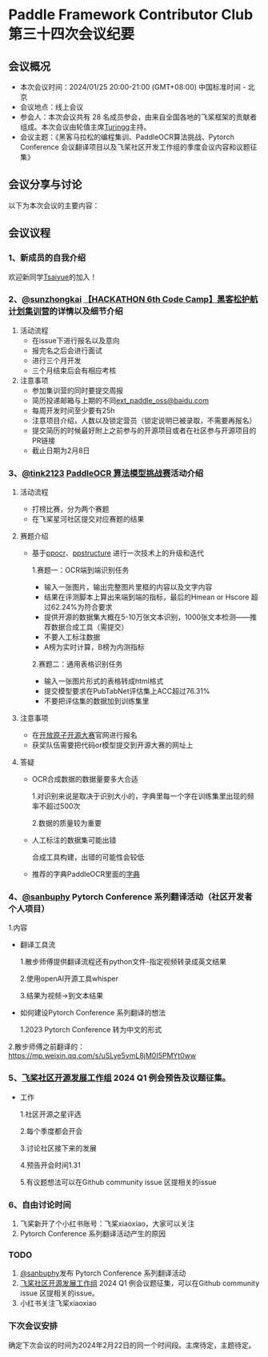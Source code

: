 # Paddle Framework Contributor Club 第三十四次会议纪要

## 会议概况

- 本次会议时间：2024/01/25 20:00-21:00 (GMT+08:00) 中国标准时间 - 北京
- 会议地点：线上会议
- 参会人：本次会议共有 28 名成员参会，由来自全国各地的飞桨框架的贡献者组成。本次会议由轮值主席[Turingg](https://github.com/Turingg)主持。
- 会议主题：《黑客马拉松的编程集训、PaddleOCR算法挑战、Pytorch Conference 会议翻译项目以及飞桨社区开发工作组的季度会议内容和议题征集》

## 会议分享与讨论

以下为本次会议的主要内容：

## 会议议程

### 1、新成员的自我介绍

欢迎新同学[Tsaiyue](https://github.com/Tsaiyue)的加入！

### 2、[@sunzhongkai](https://github.com/sunzhongkai588) [【HACKATHON 6th Code Camp】黑客松护航计划集训营](https://github.com/PaddlePaddle/Paddle/issues/61006)的详情以及细节介绍

1. 活动流程
   - 在issue下进行报名以及意向
   - 报完名之后会进行面试
   - 进行三个月开发
   - 三个月结束后会有相应考核
2. 注意事项
   - 参加集训营的同时要提交周报
   - 简历投递邮箱与上期的不同[ext_paddle_oss@baidu.com](mailto:ext_paddle_oss@baidu.com)
   - 每周开发时间至少要有25h
   - 注意项目介绍，人数以及锁定营员（锁定说明已被录取，不需要再报名）
   - 提交简历的时候最好附上之前参与的开源项目或者在社区参与开源项目的PR链接
   - 截止日期为2月8日

### 3、[@tink2123](https://github.com/tink2123) [PaddleOCR 算法模型挑战赛](https://competition.atomgit.com/competitionInfo?id=d25e62a0d7f27876a8c4219bfc0be90e)活动介绍

1. 活动流程

   - 打榜比赛，分为两个赛题
   - 在飞桨星河社区提交对应赛题的结果

2. 赛题介绍

   - 基于[ppocr](https://github.com/Turingg/PaddleOCR/tree/release/2.7/ppocr)、[ppstructure](https://github.com/Turingg/PaddleOCR/tree/release/2.7/ppstructure) 进行一次技术上的升级和迭代

     1.赛题一：OCR端到端识别任务

     * 输入一张图片，输出完整图片里框的内容以及文字内容
     * 结果在评测脚本上算出来端到端的指标，最后的Hmean or Hscore 超过62.24%为符合要求
     * 提供开源的数据集大概在5-10万张文本识别，1000张文本检测——推荐数据合成工具（需提交）
     * 不要人工标注数据
     * A榜为实时计算，B榜为内测指标

     2.赛题二：通用表格识别任务

     * 输入一张图片形式的表格转成html格式
     * 提交模型要求在PubTabNet评估集上ACC超过76.31%
     * 不要把评估集的数据加到训练集里

3. 注意事项

   * 在[开放原子开源大赛](https://competition.atomgit.com/competitionInfo?id=d25e62a0d7f27876a8c4219bfc0be90e)官网进行报名
   * 获奖队伍需要把代码or模型提交到开源大赛的网址上

4. 答疑

   - OCR合成数据的数据量要多大合适

     1.对识别来说是取决于识别大小的，字典里每一个字在训练集里出现的频率不超过500次

     2.数据的质量较为重要

   - 人工标注的数据集可能出错

     合成工具构建，出错的可能性会较低

   - 推荐的字典PaddleOCR里面的[字典](https://github.com/PaddlePaddle/PaddleOCR/blob/release/2.7/ppocr/utils/ppocr_keys_v1.txt)

### 4、[@sanbuphy](https://github.com/sanbuphy) Pytorch Conference 系列翻译活动（社区开发者个人项目）

1.内容

* 翻译工具流

  1.散步师傅提供翻译流程还有python文件-指定视频转录成英文结果

  2.使用openAI开源工具whisper

  3.结果为视频→到文本结果

* 如何建设Pytorch Conference 系列翻译的想法

  1.2023 Pytorch Conference 转为中文的形式

2.散步师傅之前翻译的：https://mp.weixin.qq.com/s/uSLye5vmL8jM0I5PMYt0ww

### 5、[飞桨社区开源发展工作组](https://github.com/PaddlePaddle/community/tree/master/pposdwg) 2024 Q1 例会预告及议题征集。

* 工作

  1.社区开源之星评选

  2.每个季度都会开会

  3.讨论社区接下来的发展

  4.预告开会时间1.31

  5.有议题想法可以在Github community issue 区提相关的issue

### 6、自由讨论时间

1. 飞桨新开了个小红书账号：飞桨xiaoxiao，大家可以关注
2. Pytorch Conference 系列翻译活动产生的原因

### TODO
    
1. [@sanbuphy](https://github.com/sanbuphy)发布 Pytorch Conference 系列翻译活动
2. [飞桨社区开源发展工作组](https://github.com/PaddlePaddle/community/tree/master/pposdwg) 2024 Q1 例会议题征集，可以在Github community issue 区提相关的issue。
3. 小红书关注飞桨xiaoxiao

### 下次会议安排

确定下次会议的时间为2024年2月22日的同一个时间段。主席待定，主题待定。

